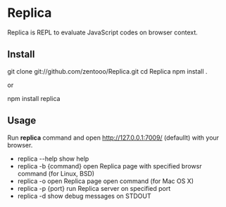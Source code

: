 Replica
=======

Replica is REPL to evaluate JavaScript codes on browser context.


Install
-------

git clone git://github.com/zentooo/Replica.git
cd Replica
npm install .

or

npm install replica


Usage
-------

Run **replica** command and open http://127.0.0.1:7009/ (defaullt) with your browser.

* replica --help
show help
* replica -b {command}
open Replica page with specified browsr command (for Linux, BSD)
* replica -o
open Replica page open command (for Mac OS X)
* replica -p {port}
run Replica server on specified port
* replica -d
show debug messages on STDOUT
